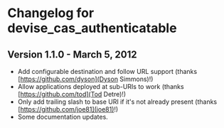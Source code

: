 # Changelog for devise\_cas\_authenticatable

## Version 1.1.0 - March 5, 2012

* Add configurable destination and follow URL support (thanks [https://github.com/dyson](Dyson Simmons)!)
* Allow applications deployed at sub-URIs to work (thanks [https://github.com/tod](Tod Detre)!)
* Only add trailing slash to base URI if it's not already present (thanks [https://github.com/joe81](joe81)!)
* Some documentation updates.